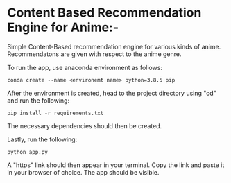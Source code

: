# Content Based Recommendation Engine for Anime:-
Simple Content-Based recommendation engine for various kinds of anime. Recommendatons are given with respect to the anime genre.

To run the app, use anaconda environment as follows:
```
conda create --name <environemt name> python=3.8.5 pip
```
After the environment is created, head to the project directory using "cd" and run the following:
```
pip install -r requirements.txt
```
The necessary dependencies should then be created.

Lastly, run the following:
```
python app.py
```
A "https" link should then appear in your terminal. Copy the link and paste it in your browser of choice. The app should be visible.



